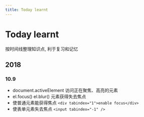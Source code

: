 ```yaml
---
title: Today learnt
---
```




# Today learnt

按时间线整理知识点, 利于复习和记忆



## 2018



### 10.9

* document.activeElement  访问正在聚焦、高亮的元素
* el.focus()   el.blur()   元素获得失去焦点
* 使普通元素能获得焦点 `<div tabindex="1">enable focus</div>`
* 使表单元素失去焦点 `<input tabindex="-1" />`

